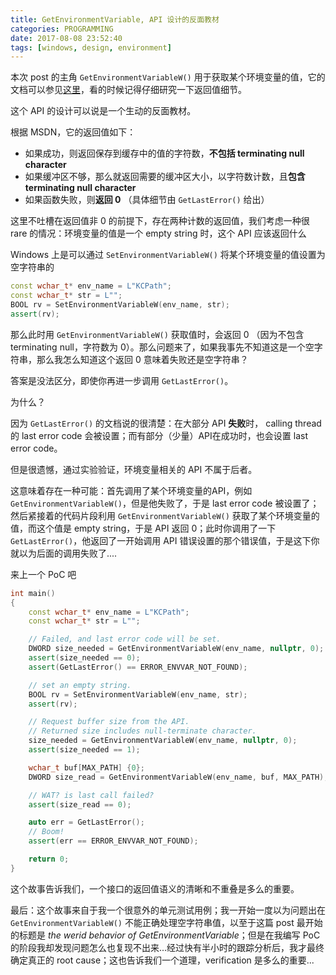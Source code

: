 ```yaml
---
title: GetEnvironmentVariable, API 设计的反面教材
categories: PROGRAMMING
date: 2017-08-08 23:52:40
tags: [windows, design, environment]
---
```

本次 post 的主角 `GetEnvironmentVariableW()` 用于获取某个环境变量的值，它的文档可以参见[这里](https://msdn.microsoft.com/en-us/library/windows/desktop/ms683188.aspx)，看的时候记得仔细研究一下返回值细节。

这个 API 的设计可以说是一个生动的反面教材。

根据 MSDN，它的返回值如下：
- 如果成功，则返回保存到缓存中的值的字符数，**不包括 terminating null character**
- 如果缓冲区不够，那么就返回需要的缓冲区大小，以字符数计数，且**包含 terminating null character**
- 如果函数失败，则**返回 0** （具体细节由 `GetLastError()` 给出）

这里不吐槽在返回值非 0 的前提下，存在两种计数的返回值，我们考虑一种很 rare 的情况：环境变量的值是一个 empty string 时，这个 API 应该返回什么

Windows 上是可以通过 `SetEnvironmentVariableW()` 将某个环境变量的值设置为空字符串的

```cpp
const wchar_t* env_name = L"KCPath";
const wchar_t* str = L"";
BOOL rv = SetEnvironmentVariableW(env_name, str);
assert(rv);
```

那么此时用 `GetEnvironmentVariableW()` 获取值时，会返回 0 （因为不包含 terminating null，字符数为 0）。那么问题来了，如果我事先不知道这是一个空字符串，那么我怎么知道这个返回 0 意味着失败还是空字符串？

答案是没法区分，即使你再进一步调用 `GetLastError()`。

为什么？

因为 `GetLastError()` 的文档说的很清楚：在大部分 API **失败**时， calling thread 的 last error code 会被设置；而有部分（少量）API在成功时，也会设置 last error code。

但是很遗憾，通过实验验证，环境变量相关的 API 不属于后者。

这意味着存在一种可能：首先调用了某个环境变量的API，例如 `GetEnvironmentVariableW()`，但是他失败了，于是 last error code 被设置了；然后紧接着的代码片段利用 `GetEnvironmentVariableW()` 获取了某个环境变量的值，而这个值是 empty string，于是 API 返回 0；此时你调用了一下 `GetLastError()`，他返回了一开始调用 API 错误设置的那个错误值，于是这下你就以为后面的调用失败了....

来上一个 PoC 吧

```cpp
int main()
{
    const wchar_t* env_name = L"KCPath";
    const wchar_t* str = L"";

    // Failed, and last error code will be set.
    DWORD size_needed = GetEnvironmentVariableW(env_name, nullptr, 0);
    assert(size_needed == 0);
    assert(GetLastError() == ERROR_ENVVAR_NOT_FOUND);

    // set an empty string.
    BOOL rv = SetEnvironmentVariableW(env_name, str);
    assert(rv);

    // Request buffer size from the API.
    // Returned size includes null-terminate character.
    size_needed = GetEnvironmentVariableW(env_name, nullptr, 0);
    assert(size_needed == 1);

    wchar_t buf[MAX_PATH] {0};
    DWORD size_read = GetEnvironmentVariableW(env_name, buf, MAX_PATH);

    // WAT? is last call failed?
    assert(size_read == 0);

    auto err = GetLastError();
    // Boom!
    assert(err == ERROR_ENVVAR_NOT_FOUND);

    return 0;
}
```

这个故事告诉我们，一个接口的返回值语义的清晰和不重叠是多么的重要。

最后：这个故事来自于我一个很意外的单元测试用例；我一开始一度以为问题出在 `GetEnvironmentVariableW()` 不能正确处理空字符串值，以至于这篇 post 最开始的标题是 *the werid behavior of GetEnvironmentVariable*；但是在我编写 PoC 的阶段我却发现问题怎么也复现不出来...经过快有半小时的跟踪分析后，我才最终确定真正的 root cause；这也告诉我们一个道理，verification 是多么的重要...